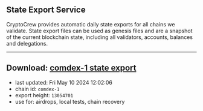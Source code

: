 ## State Export Service
CryptoCrew provides automatic daily state exports for all chains we validate. State export files can be used as genesis files and are a snapshot of the current blockchain state, including all validators, accounts, balances and delegations.

---
**Download: [comdex-1 state export](https://dl-eu2.ccvalidators.com/SERVICE/comdex/comdex-1_export_13054701.json)**
---

- last updated: Fri May 10 2024 12:02:06
- chain id: `comdex-1`
- export height: `13054701`
- use for: airdrops, local tests, chain recovery
